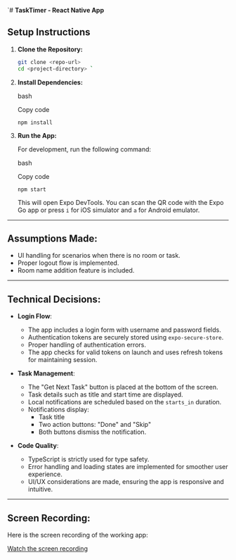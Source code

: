 `# **TaskTimer - React Native App**

## **Setup Instructions**

1. **Clone the Repository:**

   ```bash
   git clone <repo-url>
   cd <project-directory> `

   ```

1. **Install Dependencies:**

   bash

   Copy code

   `npm install`

1. **Run the App:**

   For development, run the following command:

   bash

   Copy code

   `npm start`

   This will open Expo DevTools. You can scan the QR code with the Expo Go app or press `i` for iOS simulator and `a` for Android emulator.

---

## **Assumptions Made:**

- UI handling for scenarios when there is no room or task.
- Proper logout flow is implemented.
- Room name addition feature is included.

---

## **Technical Decisions:**

- **Login Flow**:

  - The app includes a login form with username and password fields.
  - Authentication tokens are securely stored using `expo-secure-store`.
  - Proper handling of authentication errors.
  - The app checks for valid tokens on launch and uses refresh tokens for maintaining session.

- **Task Management**:

  - The "Get Next Task" button is placed at the bottom of the screen.
  - Task details such as title and start time are displayed.
  - Local notifications are scheduled based on the `starts_in` duration.
  - Notifications display:
    - Task title
    - Two action buttons: "Done" and "Skip"
    - Both buttons dismiss the notification.

- **Code Quality**:

  - TypeScript is strictly used for type safety.
  - Error handling and loading states are implemented for smoother user experience.
  - UI/UX considerations are made, ensuring the app is responsive and intuitive.

---

## **Screen Recording:**

Here is the screen recording of the working app:

[Watch the screen recording](https://vimeo.com/1042218093)
